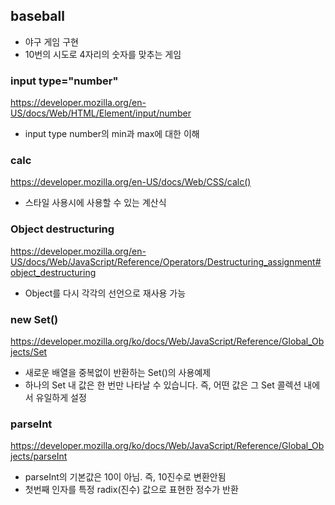 ## baseball

- 야구 게임 구현
- 10번의 시도로 4자리의 숫자를 맞추는 게임

### input type="number"
https://developer.mozilla.org/en-US/docs/Web/HTML/Element/input/number

- input type number의 min과 max에 대한 이해

### calc
https://developer.mozilla.org/en-US/docs/Web/CSS/calc()

- 스타일 사용시에 사용할 수 있는 계산식
### Object destructuring
https://developer.mozilla.org/en-US/docs/Web/JavaScript/Reference/Operators/Destructuring_assignment#object_destructuring

- Object를 다시 각각의 선언으로 재사용 가능

### new Set()
https://developer.mozilla.org/ko/docs/Web/JavaScript/Reference/Global_Objects/Set

- 새로운 배열을 중복없이 반환하는 Set()의 사용예제
- 하나의 Set 내 값은 한 번만 나타날 수 있습니다. 즉, 어떤 값은 그 Set 콜렉션 내에서 유일하게 설정

### parseInt
https://developer.mozilla.org/ko/docs/Web/JavaScript/Reference/Global_Objects/parseInt

- parseInt의 기본값은 10이 아님. 즉, 10진수로 변환안됨
- 첫번째 인자를 특정 radix(진수) 값으로 표현한 정수가 반환
